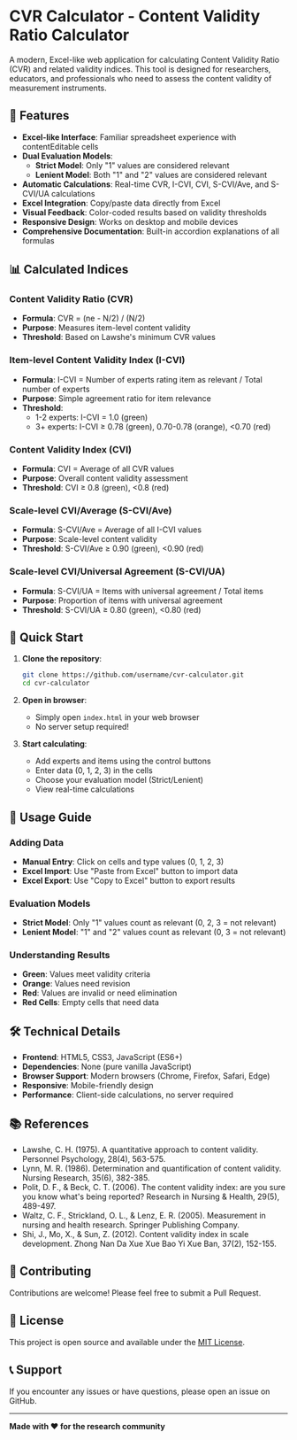 # CVR Calculator - Content Validity Ratio Calculator

A modern, Excel-like web application for calculating Content Validity Ratio (CVR) and related validity indices. This tool is designed for researchers, educators, and professionals who need to assess the content validity of measurement instruments.

## 🌟 Features

- **Excel-like Interface**: Familiar spreadsheet experience with contentEditable cells
- **Dual Evaluation Models**: 
  - **Strict Model**: Only "1" values are considered relevant
  - **Lenient Model**: Both "1" and "2" values are considered relevant
- **Automatic Calculations**: Real-time CVR, I-CVI, CVI, S-CVI/Ave, and S-CVI/UA calculations
- **Excel Integration**: Copy/paste data directly from Excel
- **Visual Feedback**: Color-coded results based on validity thresholds
- **Responsive Design**: Works on desktop and mobile devices
- **Comprehensive Documentation**: Built-in accordion explanations of all formulas

## 📊 Calculated Indices

### Content Validity Ratio (CVR)
- **Formula**: CVR = (ne - N/2) / (N/2)
- **Purpose**: Measures item-level content validity
- **Threshold**: Based on Lawshe's minimum CVR values

### Item-level Content Validity Index (I-CVI)
- **Formula**: I-CVI = Number of experts rating item as relevant / Total number of experts
- **Purpose**: Simple agreement ratio for item relevance
- **Threshold**: 
  - 1-2 experts: I-CVI = 1.0 (green)
  - 3+ experts: I-CVI ≥ 0.78 (green), 0.70-0.78 (orange), <0.70 (red)

### Content Validity Index (CVI)
- **Formula**: CVI = Average of all CVR values
- **Purpose**: Overall content validity assessment
- **Threshold**: CVI ≥ 0.8 (green), <0.8 (red)

### Scale-level CVI/Average (S-CVI/Ave)
- **Formula**: S-CVI/Ave = Average of all I-CVI values
- **Purpose**: Scale-level content validity
- **Threshold**: S-CVI/Ave ≥ 0.90 (green), <0.90 (red)

### Scale-level CVI/Universal Agreement (S-CVI/UA)
- **Formula**: S-CVI/UA = Items with universal agreement / Total items
- **Purpose**: Proportion of items with universal agreement
- **Threshold**: S-CVI/UA ≥ 0.80 (green), <0.80 (red)

## 🚀 Quick Start

1. **Clone the repository**:
   ```bash
   git clone https://github.com/username/cvr-calculator.git
   cd cvr-calculator
   ```

2. **Open in browser**:
   - Simply open `index.html` in your web browser
   - No server setup required!

3. **Start calculating**:
   - Add experts and items using the control buttons
   - Enter data (0, 1, 2, 3) in the cells
   - Choose your evaluation model (Strict/Lenient)
   - View real-time calculations

## 📖 Usage Guide

### Adding Data
- **Manual Entry**: Click on cells and type values (0, 1, 2, 3)
- **Excel Import**: Use "Paste from Excel" button to import data
- **Excel Export**: Use "Copy to Excel" button to export results

### Evaluation Models
- **Strict Model**: Only "1" values count as relevant (0, 2, 3 = not relevant)
- **Lenient Model**: "1" and "2" values count as relevant (0, 3 = not relevant)

### Understanding Results
- **Green**: Values meet validity criteria
- **Orange**: Values need revision
- **Red**: Values are invalid or need elimination
- **Red Cells**: Empty cells that need data

## 🛠️ Technical Details

- **Frontend**: HTML5, CSS3, JavaScript (ES6+)
- **Dependencies**: None (pure vanilla JavaScript)
- **Browser Support**: Modern browsers (Chrome, Firefox, Safari, Edge)
- **Responsive**: Mobile-friendly design
- **Performance**: Client-side calculations, no server required

## 📚 References

- Lawshe, C. H. (1975). A quantitative approach to content validity. Personnel Psychology, 28(4), 563-575.
- Lynn, M. R. (1986). Determination and quantification of content validity. Nursing Research, 35(6), 382-385.
- Polit, D. F., & Beck, C. T. (2006). The content validity index: are you sure you know what's being reported? Research in Nursing & Health, 29(5), 489-497.
- Waltz, C. F., Strickland, O. L., & Lenz, E. R. (2005). Measurement in nursing and health research. Springer Publishing Company.
- Shi, J., Mo, X., & Sun, Z. (2012). Content validity index in scale development. Zhong Nan Da Xue Xue Bao Yi Xue Ban, 37(2), 152-155.

## 🤝 Contributing

Contributions are welcome! Please feel free to submit a Pull Request.

## 📄 License

This project is open source and available under the [MIT License](LICENSE).

## 📞 Support

If you encounter any issues or have questions, please open an issue on GitHub.

---

**Made with ❤️ for the research community**
